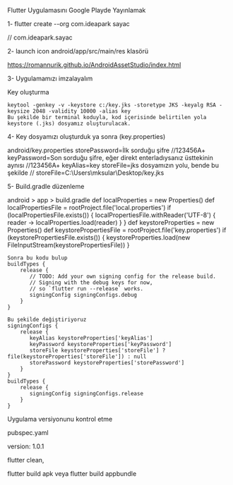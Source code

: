 Flutter Uygulamasını Google Playde Yayınlamak

1- flutter create --org com.ideapark sayac

   // com.ideapark.sayac

2- launch icon android/app/src/main/res klasörü

   https://romannurik.github.io/AndroidAssetStudio/index.html

3- Uygulamamızı imzalayalım

   Key oluşturma
   
	keytool -genkey -v -keystore c:/key.jks -storetype JKS -keyalg RSA -keysize 2048 -validity 10000 -alias key
	Bu şekilde bir terminal koduyla, kod içerisinde belirtilen yola keystore (.jks) dosyamız oluşturulacak.

4- Key dosyamızı oluşturduk ya sonra (key.properties)

   android/key.properties
	storePassword=İlk sorduğu şifre //123456A+
	keyPassword=Son sorduğu şifre, eğer direkt enterladıysanız üsttekinin aynısı
	//123456A+
	keyAlias=key
	storeFile=jks dosyamızın yolu, bende bu şekilde
	// storeFile=C:\\Users\\mksular\\Desktop/key.jks

5- Build.gradle düzenleme

   android > app > build.gradle
	def localProperties = new Properties()
	def localPropertiesFile = rootProject.file('local.properties')
	if (localPropertiesFile.exists()) {
    	localPropertiesFile.withReader('UTF-8') { reader ->
        localProperties.load(reader)
    	}
	}
	def keystoreProperties = new Properties()
	def keystorePropertiesFile = rootProject.file('key.properties')
	if (keystorePropertiesFile.exists()) {
    	keystoreProperties.load(new FileInputStream(keystorePropertiesFile))
	}

    Sonra bu kodu bulup
	buildTypes {
       	release {
           // TODO: Add your own signing config for the release build.
           // Signing with the debug keys for now,
           // so `flutter run --release` works.
           signingConfig signingConfigs.debug
       	}
   	}

    Bu şekilde değiştiriyoruz
	signingConfigs {
       	release {
           keyAlias keystoreProperties['keyAlias']
           keyPassword keystoreProperties['keyPassword']
           storeFile keystoreProperties['storeFile'] ? file(keystoreProperties['storeFile']) : null
           storePassword keystoreProperties['storePassword']
       	}
   	}
   	buildTypes {
       	release {
           signingConfig signingConfigs.release
       	}
   	}


Uygulama versiyonunu kontrol etme

pubspec.yaml

version: 1.0.1

flutter clean,

flutter build apk veya flutter build appbundle




	
